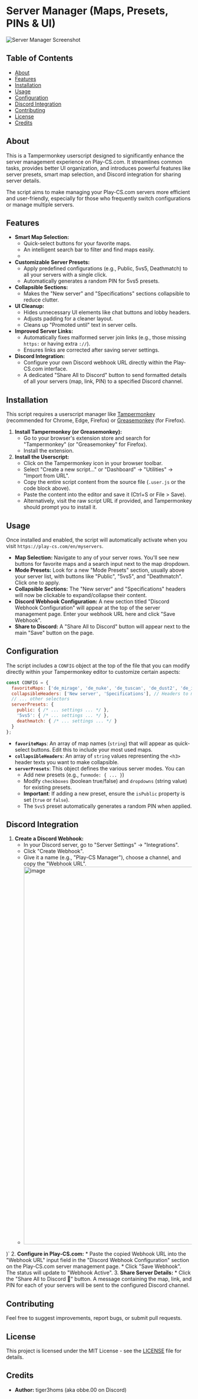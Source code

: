 # Server Manager (Maps, Presets, PINs & UI)

![Server Manager Screenshot](https://cdn.play-cs.com/img/new_lobby/main_bg_new.webp)

## Table of Contents
- [About](#about)
- [Features](#features)
- [Installation](#installation)
- [Usage](#usage)
- [Configuration](#configuration)
- [Discord Integration](#discord-integration)
- [Contributing](#contributing)
- [License](#license)
- [Credits](#credits)

## About
This is a Tampermonkey userscript designed to significantly enhance the server management experience on Play-CS.com. It streamlines common tasks, provides better UI organization, and introduces powerful features like server presets, smart map selection, and Discord integration for sharing server details.

The script aims to make managing your Play-CS.com servers more efficient and user-friendly, especially for those who frequently switch configurations or manage multiple servers.

## Features
- **Smart Map Selection:**
    - Quick-select buttons for your favorite maps.
    - An intelligent search bar to filter and find maps easily.
    - 
- **Customizable Server Presets:**
    - Apply predefined configurations (e.g., Public, 5vs5, Deathmatch) to all your servers with a single click.
    - Automatically generates a random PIN for 5vs5 presets.
- **Collapsible Sections:**
    - Makes the "New server" and "Specifications" sections collapsible to reduce clutter.
- **UI Cleanup:**
    - Hides unnecessary UI elements like chat buttons and lobby headers.
    - Adjusts padding for a cleaner layout.
    - Cleans up "Promoted until" text in server cells.
- **Improved Server Links:**
    - Automatically fixes malformed server join links (e.g., those missing `https:` or having extra `://`).
    - Ensures links are corrected after saving server settings.
- **Discord Integration:**
    - Configure your own Discord webhook URL directly within the Play-CS.com interface.
    - A dedicated "Share All to Discord" button to send formatted details of all your servers (map, link, PIN) to a specified Discord channel.

## Installation

This script requires a userscript manager like [Tampermonkey](https://www.tampermonkey.net/) (recommended for Chrome, Edge, Firefox) or [Greasemonkey](https://addons.mozilla.org/en-US/firefox/addon/greasemonkey/) (for Firefox).

1.  **Install Tampermonkey (or Greasemonkey):**
    *   Go to your browser's extension store and search for "Tampermonkey" (or "Greasemonkey" for Firefox).
    *   Install the extension.
2.  **Install the Userscript:**
    *   Click on the Tampermonkey icon in your browser toolbar.
    *   Select "Create a new script..." or "Dashboard" -> "Utilities" -> "Import from URL".
    *   Copy the entire script content from the source file (`.user.js` or the code block above).
    *   Paste the content into the editor and save it (Ctrl+S or File > Save).
    *   Alternatively, visit the raw script URL if provided, and Tampermonkey should prompt you to install it.

## Usage

Once installed and enabled, the script will automatically activate when you visit `https://play-cs.com/en/myservers`.

-   **Map Selection:** Navigate to any of your server rows. You'll see new buttons for favorite maps and a search input next to the map dropdown.
-   **Mode Presets:** Look for a new "Mode Presets" section, usually above your server list, with buttons like "Public", "5vs5", and "Deathmatch". Click one to apply.
-   **Collapsible Sections:** The "New server" and "Specifications" headers will now be clickable to expand/collapse their content.
-   **Discord Webhook Configuration:** A new section titled "Discord Webhook Configuration" will appear at the top of the server management page. Enter your webhook URL here and click "Save Webhook".
-   **Share to Discord:** A "Share All to Discord" button will appear next to the main "Save" button on the page.

## Configuration

The script includes a `CONFIG` object at the top of the file that you can modify directly within your Tampermonkey editor to customize certain aspects:

```javascript
const CONFIG = {
  favoriteMaps: ['de_mirage', 'de_nuke', 'de_tuscan', 'de_dust2', 'de_inferno', 'de_train',], // Add or remove maps here
  collapsibleHeaders: ['New server', 'Specifications'], // Headers to make collapsible
  // ... other selectors
  serverPresets: {
    public: { /* ... settings ... */ },
    '5vs5': { /* ... settings ... */ },
    deathmatch: { /* ... settings ... */ }
  }
};
```

-   **`favoriteMaps`**: An array of map names (`string`) that will appear as quick-select buttons. Edit this to include your most used maps.
-   **`collapsibleHeaders`**: An array of `string` values representing the `<h3>` header texts you want to make collapsible.
-   **`serverPresets`**: This object defines the various server modes. You can
    -   Add new presets (e.g., `funmode: { ... }`)
    -   Modify `checkboxes` (boolean true/false) and `dropdowns` (string value) for existing presets.
    -   **Important**: If adding a new preset, ensure the `isPublic` property is set (`true` or `false`).
    -   The `5vs5` preset automatically generates a random PIN when applied.

## Discord Integration

1.  **Create a Discord Webhook:**
    *   In your Discord server, go to "Server Settings" -> "Integrations".
    *   Click "Create Webhook".
    *   Give it a name (e.g., "Play-CS Manager"), choose a channel, and copy the "Webhook URL".
    *   <img width="1024" height="1024" alt="image" src="https://github.com/user-attachments/assets/e232865a-bc1f-4412-b9eb-f7ccb59e86ef" />
)`
2.  **Configure in Play-CS.com:**
    *   Paste the copied Webhook URL into the "Webhook URL" input field in the "Discord Webhook Configuration" section on the Play-CS.com server management page.
    *   Click "Save Webhook". The status will update to "Webhook Active".
3.  **Share Server Details:**
    *   Click the "Share All to Discord 🚀" button. A message containing the map, link, and PIN for each of your servers will be sent to the configured Discord channel.

## Contributing

Feel free to suggest improvements, report bugs, or submit pull requests.

## License

This project is licensed under the MIT License - see the [LICENSE](LICENSE) file for details.

## Credits

-   **Author:** tiger3homs (aka obbe.00 on Discord)
```
